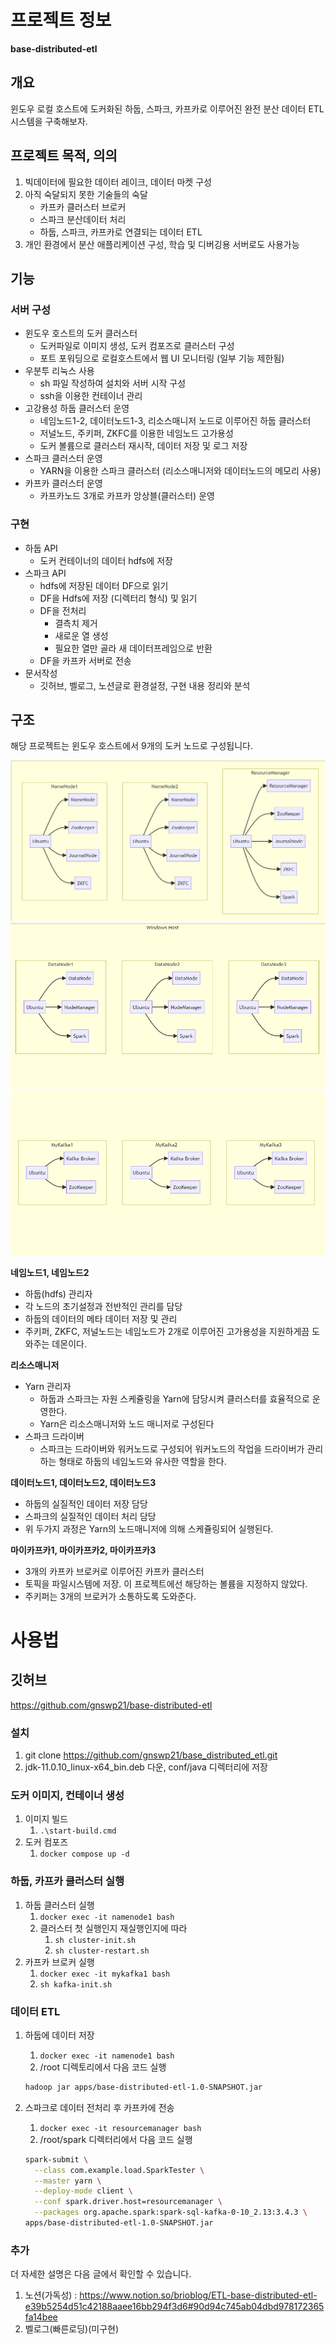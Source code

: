 # 프로젝트 정보
**base-distributed-etl**
## 개요

윈도우 로컬 호스트에 도커화된 하둡, 스파크, 카프카로 이루어진 완전 분산 데이터 ETL 시스템을 구축해보자.

## 프로젝트 목적, 의의

1. 빅데이터에 필요한 데이터 레이크, 데이터 마켓 구성
2. 아직 숙달되지 못한 기술들의 숙달
    - 카프카 클러스터 브로커
    - 스파크 분산데이터 처리
    - 하둡, 스파크, 카프카로 연결되는 데이터 ETL
3. 개인 환경에서 분산 애플리케이션 구성, 학습 및 디버깅용 서버로도 사용가능

## 기능

### 서버 구성

- 윈도우 호스트의 도커 클러스터
    - 도커파일로 이미지 생성, 도커 컴포즈로 클러스터 구성
    - 포트 포워딩으로 로컬호스트에서 웹 UI 모니터링 (일부 기능 제한됨)
- 우분투 리눅스 사용
    - sh 파일 작성하여 설치와 서버 시작 구성
    - ssh을 이용한 컨테이너 관리
- 고강용성 하둡 클러스터 운영
    - 네임노드1-2, 데이터노드1-3, 리소스매니저 노드로 이루어진 하둡 클러스터
    - 저널노드, 주키퍼, ZKFC를 이용한 네임노드 고가용성
    - 도커 볼륨으로 클러스터 재시작, 데이터 저장 및 로그 저장
- 스파크 클러스터 운영
    - YARN을 이용한 스파크 클러스터 (리소스매니저와 데이터노드의 메모리 사용)
- 카프카 클러스터 운영
    - 카프카노드 3개로 카프카 앙상블(클러스터) 운영

### 구현

- 하둡 API
    - 도커 컨테이너의 데이터 hdfs에 저장
- 스파크 API
    - hdfs에 저장된 데이터 DF으로 읽기
    - DF을 Hdfs에 저장 (디렉터리 형식) 및 읽기
    - DF을 전처리
        - 결측치 제거
        - 새로운 열 생성
        - 필요한 열만 골라 새 데이터프레임으로 반환
    - DF을 카프카 서버로 전송
- 문서작성
    - 깃허브, 벨로그, 노션글로  환경설정, 구현 내용 정리와 분석


## 구조

해당 프로젝트는 윈도우 호스트에서 9개의  도커 노드로 구성됩니다.

![img.png](img.png)
![img_1.png](img_1.png)
![img_2.png](img_2.png)


**네임노드1, 네임노드2**

- 하둡(hdfs) 관리자
- 각 노드의 초기설정과 전반적인 관리를 담당
- 하둡의 데이터의 메타 데이터 저장 및 관리
- 주키퍼, ZKFC, 저널노드는 네임노드가 2개로 이루어진 고가용성을 지원하게끔 도와주는 데몬이다.

**리소스매니저**

- Yarn 관리자
    - 하둡과 스파크는 자원 스케쥴링을 Yarn에 담당시켜 클러스터를 효율적으로 운영한다.
    - Yarn은 리소스매니저와 노드 매니저로 구성된다
- 스파크 드라이버
    - 스파크는 드라이버와 워커노드로 구성되어 워커노드의 작업을 드라이버가 관리하는 형태로 하둡의 네임노드와 유사한 역할을 한다.


**데이터노드1, 데이터노드2, 데이터노드3**

- 하둡의 실질적인 데이터 저장 담당
- 스파크의 실질적인 데이터 처리 담당
- 위 두가지 과정은 Yarn의 노드매니저에 의해 스케쥴링되어 실행된다.

**마이카프카1, 마이카프카2, 마이카프카3**

- 3개의  카프카 브로커로  이루어진 카프카 클러스터
- 토픽을 파일시스템에 저장. 이 프로젝트에선 해당하는 볼륨을 지정하지 않았다.
- 주키퍼는 3개의 브로커가 소통하도록 도와준다.

# 사용법

## 깃허브

https://github.com/gnswp21/base-distributed-etl

### 설치

1. git clone https://github.com/gnswp21/base_distributed_etl.git
2. jdk-11.0.10_linux-x64_bin.deb 다운, conf/java 디렉터리에 저장

### 도커 이미지, 컨테이너 생성

1. 이미지 빌드
    1.   `.\start-build.cmd`
2. 도커 컴포즈
    1. `docker compose up -d`

### 하둡, 카프카 클러스터 실행

1. 하둡 클러스터 실행
    1. `docker exec -it namenode1 bash`
    2. 클러스터 첫 실행인지 재실행인지에 따라
        1. `sh cluster-init.sh`
        2. `sh cluster-restart.sh`
2. 카프카 브로커 실행
    1. `docker exec -it mykafka1 bash`
    2. `sh kafka-init.sh`

### 데이터 ETL

1. 하둡에 데이터 저장
    1. `docker exec -it namenode1 bash`
    2. /root 디렉토리에서 다음 코드 실행

    ```bash
    hadoop jar apps/base-distributed-etl-1.0-SNAPSHOT.jar
    ```

2. 스파크로 데이터 전처리 후 카프카에 전송
    1. `docker exec -it resourcemanager bash`
    2. /root/spark 디렉터리에서 다음 코드 실행

    ```bash
    spark-submit \
      --class com.example.load.SparkTester \
      --master yarn \
      --deploy-mode client \
      --conf spark.driver.host=resourcemanager \
      --packages org.apache.spark:spark-sql-kafka-0-10_2.13:3.4.3 \
    apps/base-distributed-etl-1.0-SNAPSHOT.jar
    ```


### 추가
더 자세한 설명은 다음 글에서 확인할 수 있습니다.
1. 노션(가독성) : https://www.notion.so/brioblog/ETL-base-distributed-etl-e39b5254d51c42188aaee16bb294f3d6#90d94c745ab04dbd978172365fa14bee
2. 벨로그(빠른로딩)(미구현)
